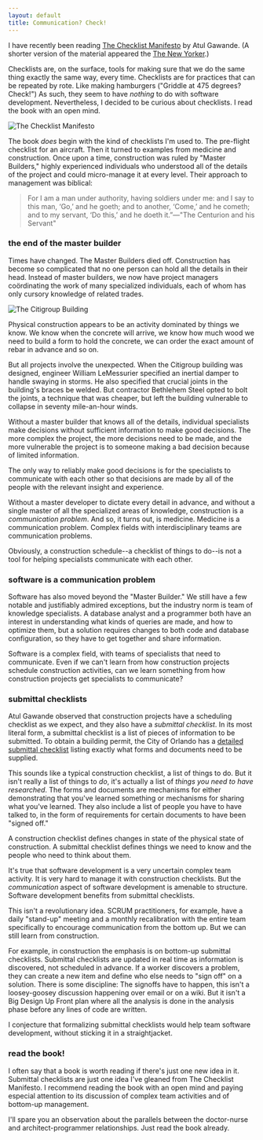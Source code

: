 ```yaml
---
layout: default
title: Communication? Check!
---
```


I have recently been reading [The Checklist Manifesto](http://www.amazon.com/gp/product/0312430000/ref=as_li_ss_tl?ie=UTF8&camp=1789&creative=390957&creativeASIN=0312430000&linkCode=as2&tag=raganwald001-20) by Atul Gawande. (A shorter version of the material appeared the [The New Yorker](http://www.newyorker.com/reporting/2007/12/10/071210fa_fact_gawande).)

Checklists are, on the surface, tools for making sure that we do the same thing exactly the same way, every time. Checklists are for practices that can be repeated by rote. Like making hamburgers ("Griddle at 475 degrees? Check!") As such, they seem to have *nothing* to do with software development. Nevertheless, I decided to be curious about checklists. I read the book with an open mind.

![The Checklist Manifesto](http://braythwayt.com/assets/images/TheChecklist-bookshot-432x550.jpg)

The book *does* begin with the kind of checklists I'm used to. The pre-flight checklist for an aircraft. Then it turned to examples from medicine and construction. Once upon a time, construction was ruled by "Master Builders," highly experienced individuals who understood all of the details of the project and could micro-manage it at every level. Their approach to management was biblical:

> For I am a man under authority, having soldiers under me: and I say to this man, ‘Go,’ and he goeth; and to another, ‘Come,’ and he cometh; and to my servant, ‘Do this,’ and he doeth it.”—"The Centurion and his Servant"

### the end of the master builder

Times have changed. The Master Builders died off. Construction has become so complicated that no one person can hold all the details in their head. Instead of master builders, we now have project managers coördinating the work of many specialized individuals, each of whom has only cursory knowledge of related trades.

![The Citigroup Building](http://braythwayt.com/assets/images/Architectural-Design-of-Citicorp-Building_5.jpg)

Physical construction appears to be an activity dominated by things we know. We know when the concrete will arrive, we know how much wood we need to build a form to hold the concrete, we can order the exact amount of rebar in advance and so on.

But all projects involve the unexpected. When the Citigroup building was designed, engineer William LeMessurier specified an inertial damper to handle swaying in storms. He also specified that crucial joints in the building's braces be welded. But contractor Bethlehem Steel opted to bolt the joints, a technique that was cheaper, but left the building vulnerable to collapse in seventy mile-an-hour winds.

Without a master builder that knows all of the details, individual specialists make decisions without sufficient information to make good decisions. The more complex the project, the more decisions need to be made, and the more vulnerable the project is to someone making a bad decision because of limited information.

The only way to reliably make good decisions is for the specialists to communicate with each other so that decisions are made by all of the people with the relevant insight and experience.

Without a master developer to dictate every detail in advance, and without a single master of all the specialized areas of knowledge, construction is a *communication problem*. And so, it turns out, is medicine. Medicine is a communication problem. Complex fields with interdisciplinary teams are communication problems.

Obviously, a construction schedule--a checklist of things to do--is not a tool for helping specialists communicate with each other.

### software is a communication problem

Software has also moved beyond the "Master Builder." We still have a few notable and justifiably admired exceptions, but the industry norm is team of knowledge specialists. A database analyst and a programmer both have an interest in understanding what kinds of queries are made, and how to optimize them, but a solution requires changes to both code and database configuration, so they have to get together and share information.

Software is a complex field, with teams of specialists that need to communicate. Even if we can't learn from how construction projects schedule construction activities, can we learn something from how construction projects get specialists to communicate?

### submittal checklists

Atul Gawande observed that construction projects have a scheduling checklist as we expect, and they also have a *submittal checklist*. In its most literal form, a submittal checklist is a list of pieces of information to be submitted. To obtain a building permit, the City of Orlando has a [detailed submittal checklist](http://www.cityoforlando.net/permits/pdfs/BLD%20Commercial%20Plans%20Submittal%20Checklist.pdf) listing exactly what forms and documents need to be supplied.

This sounds like a typical construction checklist, a list of things to do. But it isn't really a list of things to *do*, it's actually a list of *things you need to have researched*. The forms and documents are mechanisms for either demonstrating that you've learned something or mechanisms for sharing what you've learned. They also include a list of people you have to have talked to, in the form of requirements for certain documents to have been "signed off."

A construction checklist defines changes in state of the physical state of construction. A submittal checklist defines things we need to know and the people who need to think about them.

It's true that software development is a very uncertain complex team activity. It is very hard to manage it with construction checklists. But the *communication* aspect of software development is amenable to structure. Software development benefits from submittal checklists.

This isn't a revolutionary idea. SCRUM practitioners, for example, have a daily "stand-up" meeting and a monthly recalibration with the entire team specifically to encourage communication from the bottom up. But we can still learn from construction.

For example, in construction the emphasis is on bottom-up submittal checklists. Submittal checklists are updated in real time as information is discovered, not scheduled in advance. If a worker discovers a problem, they can create a new item and define who else needs to "sign off" on a solution. There is some discipline: The signoffs have to happen, this isn't a loosey-goosey discussion happening over email or on a wiki. But it isn't a Big Design Up Front plan where all the analysis is done in the analysis phase before any lines of code are written.

I conjecture that formalizing submittal checklists would help team software development, without sticking it in a straightjacket.

### read the book!

I often say that a book is worth reading if there's just one new idea in it. Submittal checklists are just one idea I've gleaned from The Checklist Manifesto. I recommend reading the book with an open mind and paying especial attention to its discussion of complex team activities and of bottom-up management.

I'll spare you an observation about the parallels between the doctor-nurse and architect-programmer relationships. Just read the book already.